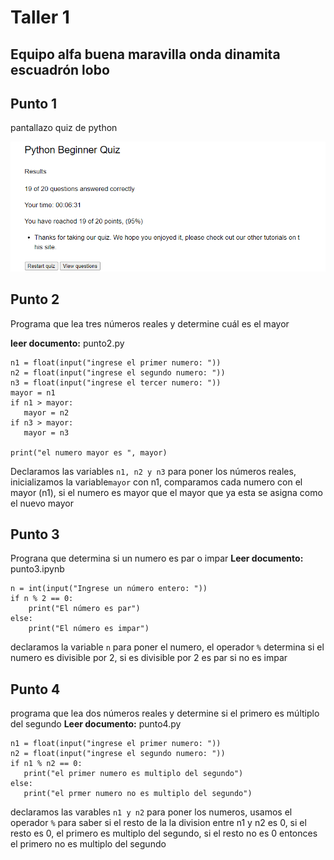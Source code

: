 # Taller 1 
## Equipo alfa buena maravilla onda dinamita escuadrón lobo



## Punto 1 
pantallazo quiz de python 

![image.png](https://github.com/shalomtorress/TALLER1/blob/main/image.png)

## Punto 2
Programa que lea tres números reales y determine cuál es el mayor

**leer documento:** punto2.py
```pseudocode
n1 = float(input("ingrese el primer numero: "))
n2 = float(input("ingrese el segundo numero: "))
n3 = float(input("ingrese el tercer numero: ")) 
mayor = n1
if n1 > mayor:
   mayor = n2
if n3 > mayor:
   mayor = n3

print("el numero mayor es ", mayor)
```
Declaramos las variables ```n1, n2 y n3``` para poner los números reales, inicializamos la variable```mayor``` con n1, comparamos cada numero con el mayor (n1), si el numero es mayor que el mayor que ya esta se asigna como el nuevo mayor
## Punto 3 
Prograna que determina si un numero es par o impar 
**Leer documento:** punto3.ipynb
```pseudocode
n = int(input("Ingrese un número entero: "))
if n % 2 == 0:
    print("El número es par")
else:
    print("El número es impar")
```
declaramos la variable ```n``` para poner el numero, el operador ```%``` determina si el numero es divisible por 2, si es divisible por 2 es par si no es impar 
## Punto 4
programa que lea dos números reales y determine si el primero es múltiplo del segundo
**Leer documento:** punto4.py
```pseudocode
n1 = float(input("ingrese el primer numero: "))
n2 = float(input("ingrese el segundo numero: "))
if n1 % n2 == 0:
   print("el primer numero es multiplo del segundo")
else:
   print("el prmer numero no es multiplo del segundo")
```
declaramos las varables ```n1 y n2``` para poner los numeros, usamos el operador ```%``` para saber si el resto de la la division entre n1 y n2 es 0, si el resto es 0, el primero es multiplo del segundo, si el resto no es 0 entonces el primero no es multiplo del segundo

